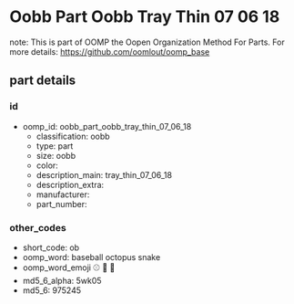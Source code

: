 # Oobb Part Oobb Tray Thin 07 06 18  

note: This is part of OOMP the Oopen Organization Method For Parts. For more details: https://github.com/oomlout/oomp_base

##  part details





### id
* oomp_id: oobb_part_oobb_tray_thin_07_06_18
  * classification: oobb
  * type: part
  * size: oobb
  * color: 
  * description_main: tray_thin_07_06_18
  * description_extra: 
  * manufacturer: 
  * part_number: 

### other_codes
* short_code: ob
* oomp_word: baseball octopus snake
* oomp_word_emoji :baseball: :octopus: :snake:
* md5_6_alpha: 5wk05
* md5_6: 975245